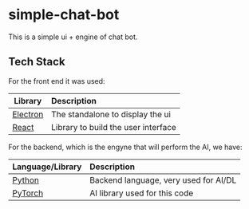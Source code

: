 # simple-chat-bot

This is a simple ui + engine of chat bot.

## Tech Stack

For the front end it was used:

| Library | Description  |
| ---    |:-----|
|[Electron](https://electronjs.org/)| The standalone to display the ui |
|[React](https://es.reactjs.org/)| Library to build the user interface |

For the backend, which is the engyne that will perform the AI, we have:

| Language/Library | Description  |
| ---    |:-----|
|[Python](https://www.python.org/)| Backend language, very used for AI/DL |
|[PyTorch](https://pytorch.org/)| AI library used for this code |

